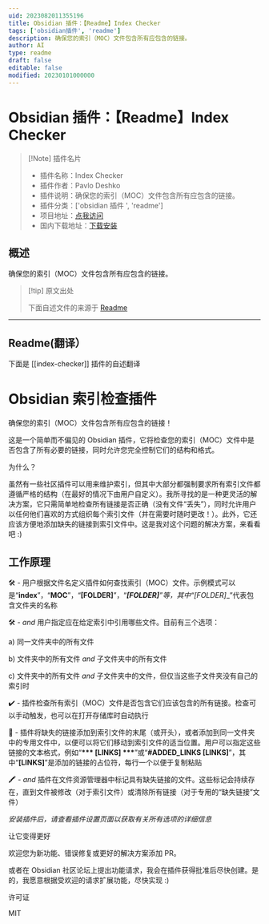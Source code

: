 ```yaml
---
uid: 2023082011355196
title: Obsidian 插件：【Readme】Index Checker
tags: ['obsidian插件', 'readme']
description: 确保您的索引（MOC）文件包含所有应包含的链接。
author: AI
type: readme
draft: false
editable: false
modified: 20230101000000
---
```


# Obsidian 插件：【Readme】Index Checker

> [!Note] 插件名片
> - 插件名称：Index Checker
> - 插件作者：Pavlo Deshko
> - 插件说明：确保您的索引（MOC）文件包含所有应包含的链接。
> - 插件分类：['obsidian 插件 ', 'readme']
> - 项目地址：[点我访问](https://github.com/pavloDeshko/obsidian-index-checker)
> - 国内下载地址：[下载安装](https://pkmer.cn/products/plugin/pluginMarket/?index-checker)

## 概述

确保您的索引（MOC）文件包含所有应包含的链接。

> [!tip] 原文出处
>
>下面自述文件的来源于 [Readme](https://ghproxy.net/https://raw.githubusercontent.com/pavloDeshko/obsidian-index-checker/master/README.md)
>

---

## Readme(翻译）

下面是 [[index-checker]] 插件的自述翻译

# Obsidian 索引检查插件

确保您的索引（MOC）文件包含所有应包含的链接！

这是一个简单而不偏见的 Obsidian 插件，它将检查您的索引（MOC）文件中是否包含了所有必要的链接，同时允许您完全控制它们的结构和格式。

为什么？

虽然有一些社区插件可以用来维护索引，但其中大部分都强制要求所有索引文件都遵循严格的结构（在最好的情况下由用户自定义）。我所寻找的是一种更灵活的解决方案，它只需简单地检查所有链接是否正确（没有文件“丢失”），同时允许用户以任何他们喜欢的方式组织每个索引文件（并在需要时随时更改！）。此外，它还应该方便地添加缺失的链接到索引文件中。这是我对这个问题的解决方案，来看看吧 :)

## 工作原理

:hammer_and_wrench: - 用户根据文件名定义插件如何查找索引（MOC）文件。示例模式可以是“__index__”，“__MOC__”，“__[FOLDER]__”，“___[FOLDER]__”等，其中“__[FOLDER]__”代表包含文件夹的名称

:hammer_and_wrench: - _and_ 用户指定应在给定索引中引用哪些文件。目前有三个选项：

  a) 同一文件夹中的所有文件

  b) 文件夹中的所有文件 _and_ 子文件夹中的所有文件

  c) 文件夹中的所有文件 _and_ 子文件夹中的文件，但仅当这些子文件夹没有自己的索引时

:heavy_check_mark: - 插件检查所有索引（MOC）文件是否包含它们应该包含的所有链接。检查可以手动触发，也可以在打开存储库时自动执行

:memo: - 插件将缺失的链接添加到索引文件的末尾（或开头），或者添加到同一文件夹中的专用文件中，以便可以将它们移动到索引文件的适当位置。用户可以指定这些链接的文本格式，例如“__*** [LINKS] ***__”或“__#ADDED_LINKS [LINKS]__”，其中“__[LINKS]__”是添加的链接的占位符，每行一个以便于复制粘贴

:crayon: - _and_ 插件在文件资源管理器中标记具有缺失链接的文件。这些标记会持续存在，直到文件被修改（对于索引文件）或清除所有链接（对于专用的“缺失链接”文件）

_安装插件后，请查看插件设置页面以获取有关所有选项的详细信息_

让它变得更好

欢迎您为新功能、错误修复或更好的解决方案添加 PR。

或者在 Obsidian 社区论坛上提出功能请求，我会在插件获得批准后尽快创建。是的，我愿意根据受欢迎的请求扩展功能，尽快实现 :)

许可证

MIT
